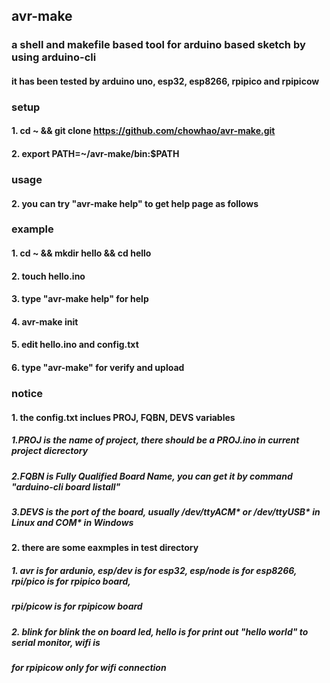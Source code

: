 ## avr-make
### a shell and makefile based tool for arduino based sketch by using arduino-cli
#### it has been tested by arduino uno, esp32, esp8266, rpipico and rpipicow
### setup
#### 1. cd ~ && git clone https://github.com/chowhao/avr-make.git
#### 2. export PATH=~/avr-make/bin:$PATH

### usage
#### 2. you can try "avr-make help" to get help page as follows


### example
#### 1. cd ~ && mkdir hello && cd hello
#### 2. touch hello.ino 
#### 3. type "avr-make help" for help
#### 4. avr-make init
#### 5. edit hello.ino and config.txt 
#### 6. type "avr-make" for verify and upload

### notice
#### 1. the config.txt inclues PROJ, FQBN, DEVS variables
##### 1.PROJ is the name of project, there should be a PROJ.ino in current project dicrectory
##### 2.FQBN is Fully Qualified Board Name, you can get it by command "arduino-cli board listall"
##### 3.DEVS is the port of the board, usually /dev/ttyACM* or /dev/ttyUSB* in Linux and COM* in Windows
#### 2. there are some eaxmples in test directory
##### 1. avr is for ardunio, esp/dev is for esp32, esp/node is for esp8266, rpi/pico is for rpipico board, 
##### rpi/picow is for rpipicow board
##### 2. blink for blink the on board led, hello is for print out "hello world" to serial monitor, wifi is
##### for rpipicow only for wifi connection
